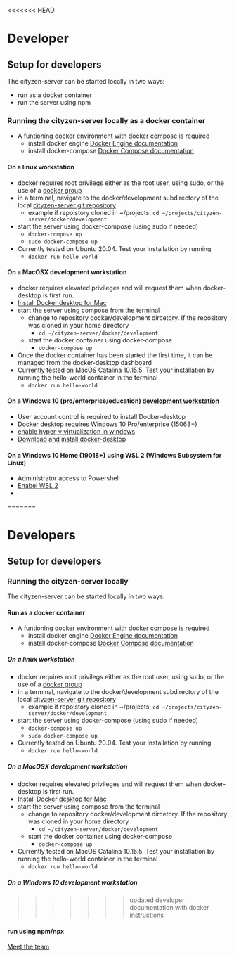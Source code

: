 <<<<<<< HEAD
# Developer

## Setup for developers
The cityzen-server can be started locally in two ways:
- run as a docker container
- run the server using npm
### Running the cityzen-server locally as a docker container
- A funtioning docker environment with docker compose is required
    - install docker engine [Docker Engine documentation](https://docs.docker.com/engine/install/)
    - install docker-compose [Docker Compose documentation](https://docs.docker.com/compose/install/)
#### On a linux workstation
- docker requires root privilegs either as the root user, using sudo, or the use of a [docker group](https://docs.docker.com/engine/install/linux-postinstall/#manage-docker-as-a-non-root-user)
- in a terminal, navigate to the docker/development subdirectory of the local [cityzen-server git repository](https://github.com/codeforlansing/cityzen-server)
    - example if repoistory cloned in ~/projects: `cd ~/projects/cityzen-server/docker/development`
- start the server using docker-compose (using sudo if needed)
    - `docker-compose up`
    - `sudo docker-compose up` 
- Currently tested on Ubuntu 20.04. Test your installation by running
    - `docker run hello-world`
#### On a MacOSX development workstation
- docker requires elevated privileges and will request them when docker-desktop is first run.
- [Install Docker desktop for Mac](https://docs.docker.com/docker-for-mac/install/)
- start the server using compose from the terminal
    - change to repository docker/development dircetory. If the repository was cloned in your home directory
        - `cd ~/cityzen-server/docker/development` 
    - start the docker container using docker-compose
        - `docker-compose up`
- Once the docker container has been started the first time, it can be managed from the docker-desktop dashboard
- Currently tested on MacOS Catalina 10.15.5.  Test your installation by running the hello-world container in the terminal
    - `docker run hello-world`
#### On a Windows 10 (pro/enterprise/education) [development workstation](https://docs.docker.com/docker-for-windows/install/#system-requirements)
- User account control is required to install Docker-desktop
- Docker desktop requires Windows 10 Pro/enterprise (15063+)
- [enable hyper-v virtualization in windows](https://docs.microsoft.com/en-us/virtualization/hyper-v-on-windows/quick-start/enable-hyper-v)
- [Download and install docker-desktop](https://docs.docker.com/docker-for-windows/install/#install-docker-desktop-on-windows)
#### On a Windows 10 Home (19018+) using WSL 2 (Windows Subsystem for Linux)
- Administrator access to Powershell
- [Enabel WSL 2](https://docs.microsoft.com/en-us/windows/wsl/install-win10)
-
=======
# Developers

## Setup for developers
### Running the cityzen-server locally
The cityzen-server can be started locally in two ways:
#### Run as a docker container
- A funtioning docker environment with docker compose is required
    - install docker engine [Docker Engine documentation](https://docs.docker.com/engine/install/)
    - install docker-compose [Docker Compose documentation](https://docs.docker.com/compose/install/)
##### On a linux workstation
- docker requires root privilegs either as the root user, using sudo, or the use of a [docker group](https://docs.docker.com/engine/install/linux-postinstall/#manage-docker-as-a-non-root-user)
- in a terminal, navigate to the docker/development subdirectory of the local [cityzen-server git repository](https://github.com/codeforlansing/cityzen-server)
    - example if repoistory cloned in ~/projects: `cd ~/projects/cityzen-server/docker/development`
- start the server using docker-compose (using sudo if needed)
    - `docker-compose up`
    - `sudo docker-compose up` 
- Currently tested on Ubuntu 20.04. Test your installation by running
    - `docker run hello-world`

##### On a MacOSX development workstation
- docker requires elevated privileges and will request them when docker-desktop is first run.
- [Install Docker desktop for Mac](https://docs.docker.com/docker-for-mac/install/)
- start the server using compose from the terminal
    - change to repository docker/development dircetory. If the repository was cloned in your home directory
        - `cd ~/cityzen-server/docker/development` 
    - start the docker container using docker-compose
        - `docker-compose up`
- Currently tested on MacOS Catalina 10.15.5.  Test your installation by running the hello-world container in the terminal
    - `docker run hello-world`
##### On a Windows 10 development workstation


>>>>>>> updated developer documentation with docker instructions
#### run using npm/npx



[Meet the team](https://github.com/codeforlansing/cityzen/tree/master/meta/meet-the-team)







